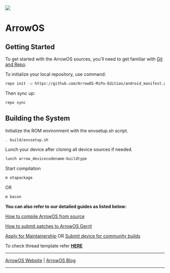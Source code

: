<img src="https://github.com/ArrowOS/getting_started/blob/master/misc/logo.png?raw=true">

# ArrowOS

 Getting Started
---------------
To get started with the ArrowOS sources, you'll need to get
familiar with [Git and Repo](https://source.android.com/setup/build/downloading).

To initialize your local repository, use command:

```bash
repo init -u https://github.com/ArrowOS-MiPa-Edition/android_manifest.git -b arrow-13.1
```

Then sync up:

```bash
repo sync
```

Building the System
-------------------
 Initialize the ROM environment with the envsetup.sh script.

```bash
. build/envsetup.sh
```

Lunch your device after cloning all device sources if needed.

```bash
lunch arrow_devicecodename-buildtype
```

Start compilation

```bash
m otapackage
```

OR

```bash
m bacon
```

**You can also refer to our detailed guides as listed below:**

[How to compile ArrowOS from source](https://blog.arrowos.net/android/arrowos/guides/compilation-guide)

[How to submit patches to ArrowOS Gerrit](https://blog.arrowos.net/android/arrowos/guides/how-to-submit-patches-to-arrowos-gerrit)

[Apply for Maintainership](https://blog.arrowos.net/android/arrowos/community/apply-for-maintainership) OR [Submit device for community builds](https://blog.arrowos.net/android/arrowos/news/introducing-community-builds)

To check thread template refer [**HERE**](https://raw.githubusercontent.com/ArrowOS/documentation/master/thread_template.txt)

---------------------------------------------------------------------------------------------------------------------

[ArrowOS Website](https://www.arrowos.net) | [ArrowOS Blog](https://blog.arrowos.net)

---------------------------------------------------------------------------------------------------------------------
